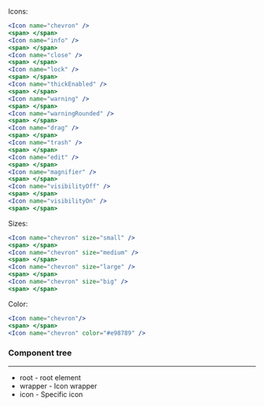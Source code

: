 Icons:

```jsx
<Icon name="chevron" />
<span> </span>
<Icon name="info" />
<span> </span>
<Icon name="close" />
<span> </span>
<Icon name="lock" />
<span> </span>
<Icon name="thickEnabled" />
<span> </span>
<Icon name="warning" />
<span> </span>
<Icon name="warningRounded" />
<span> </span>
<Icon name="drag" />
<span> </span>
<Icon name="trash" />
<span> </span>
<Icon name="edit" />
<span> </span>
<Icon name="magnifier" />
<span> </span>
<Icon name="visibilityOff" />
<span> </span>
<Icon name="visibilityOn" />
<span> </span>
```

Sizes:

```jsx
<Icon name="chevron" size="small" />
<span> </span>
<Icon name="chevron" size="medium" />
<span> </span>
<Icon name="chevron" size="large" />
<span> </span>
<Icon name="chevron" size="big" />
<span> </span>
```

Color:

```jsx
<Icon name="chevron"/>
<span> </span>
<Icon name="chevron" color="#e98789" />
```

### Component tree

---

-   root - root element
-   wrapper - Icon wrapper
-   icon - Specific icon
